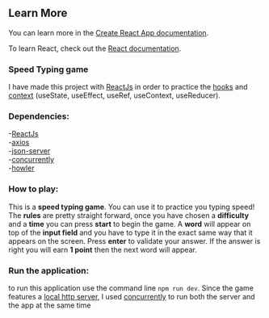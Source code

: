 ## Learn More

You can learn more in the [Create React App documentation](https://facebook.github.io/create-react-app/docs/getting-started).

To learn React, check out the [React documentation](https://reactjs.org/).

### Speed Typing game

I have made this project with [ReactJs](https://reactjs.org/) in order to practice the [hooks](https://reactjs.org/docs/hooks-intro.html) and [context](https://reactjs.org/docs/context.html) (useState, useEffect, useRef, useContext, useReducer).

### Dependencies:

-[ReactJs](https://reactjs.org/)<br />
-[axios](https://github.com/axios/axios)<br />
-[json-server](https://github.com/typicode/json-server)<br />
-[concurrently](https://github.com/kimmobrunfeldt/concurrently#readme)<br />
-[howler](https://howlerjs.com/)<br />

### How to play:

This is a **speed typing game**. You can use it to practice you typing speed! The **rules** are pretty straight forward, once you have chosen a **difficulty** and a **time** you can press **start** to begin the game. A **word** will appear on top of the **input field** and you have to type it in the exact same way that it appears on the screen. Press **enter** to validate your answer. If the answer is right you will earn **1 point** then the next word will appear.

### Run the application:

to run this application use the command line `npm run dev`.
Since the game features a [local http server](https://github.com/typicode/json-server), I used [concurrently](https://github.com/kimmobrunfeldt/concurrently#readme) to run both the server and the app at the same time